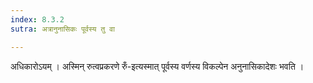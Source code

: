 ```yaml
---
index: 8.3.2
sutra: अत्रानुनासिकः पूर्वस्य तु वा

---
```

अधिकारोऽयम् । अस्मिन् रुत्वप्रकरणे रुँ-इत्यस्मात् पूर्वस्य वर्णस्य विकल्पेन अनुनासिकादेशः भवति । 
